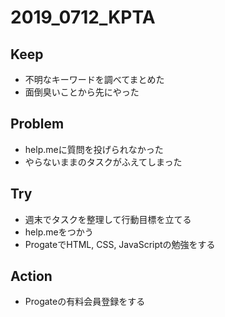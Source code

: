 # 2019_0712_KPTA 

## Keep
* 不明なキーワードを調べてまとめた
* 面倒臭いことから先にやった

## Problem
* help.meに質問を投げられなかった
* やらないままのタスクがふえてしまった

## Try
* 週末でタスクを整理して行動目標を立てる
* help.meをつかう
* ProgateでHTML, CSS, JavaScriptの勉強をする

## Action
* Progateの有料会員登録をする
